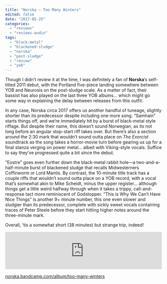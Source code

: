 ```yaml
---
title: "Norska – Too Many Winters"
edited: false
date: "2017-05-25"
categories:
  - "reviews"
  - "reviews-audio"
tags:
  - "black-metal"
  - "blackened-sludge"
  - "norska"
  - "post-sludge"
  - "review"
  - "yob"
---
```


Though I didn’t review it at the time, I was definitely a fan of **Norska**’s self-titled 2011 debut, with the Portland five-piece landing somewhere between YOB and Neurosis on the post-sludge scale. As a matter of fact, their bassist has also played on the last three YOB albums… which might go some way in explaining the delay between releases from this outfit.

In any case, Norska circa 2017 offers us another handful of tuneage, slightly shorter than its predecessor despite including one more song. “Samhain” starts things off, and we’re immediately hit by a burst of black-metal style riffage. But despite their name, this doesn’t sound Norwegian, as its not long before an angular stop-start riff takes over. But there’s also a section around the 2:30 mark that wouldn’t sound outta place on _The Exorcist_ soundtrack as the song takes a horror-movie turn before gearing us up for a final stanza verging on power metal… albeit with Viking-style vocals. Suffice to say they’ve progressed quite a bit since the debut.

“Eostre” goes even further down the black-metal rabbit hole—a two-and-a-half-minute burst of blackened sludge that recalls Midwesterners Coffinworm or Lord Mantis. By contrast, the 10-minute title track has a couple riffs that wouldn’t sound outta place on a YOB record, with a vocal that’s somewhat akin to Mike Scheidt, minus the upper register… although things get a little weird halfway through when it takes a trippy, call-and-response tact more reminiscent of Godstopper. “This is Why We Can’t Have Nice Things” is another 9+ minute number, this one even slower and sludgier than its predecessor, complete with sickly sweet vocals containing traces of Peter Steele before they start hitting higher notes around the three-minute mark.

Overall, 'tis a somewhat short (38 minutes) but strange trip, indeed!

<iframe style="border: 0; width: 100%; height: 120px;" src="https://bandcamp.com/EmbeddedPlayer/album=2726698031/size=large/bgcol=ffffff/linkcol=0687f5/tracklist=false/artwork=small/transparent=true/" width="300" height="150" seamless=""><a href="http://norska.bandcamp.com/album/too-many-winters">Too Many Winters by Norska</a></iframe>

[norska.bandcamp.com/album/too-many-winters](https://norska.bandcamp.com/album/too-many-winters)
